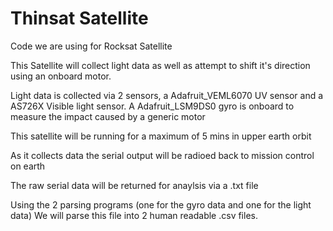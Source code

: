 # Thinsat Satellite
Code we are using for Rocksat Satellite

This Satellite will collect light data as well as attempt to shift it's direction using an onboard motor.

Light data is collected via 2 sensors, a Adafruit_VEML6070 UV sensor and a AS726X Visible light sensor.
A Adafruit_LSM9DS0 gyro is onboard to measure the impact caused by a generic motor

This satellite will be running for a maximum of 5 mins in upper earth orbit

As it collects data the serial output will be radioed back to mission control on earth

The raw serial data will be returned for anaylsis via a .txt file

Using the 2 parsing programs (one for the gyro data and one for the light data)
We will parse this file into 2 human readable .csv files.
